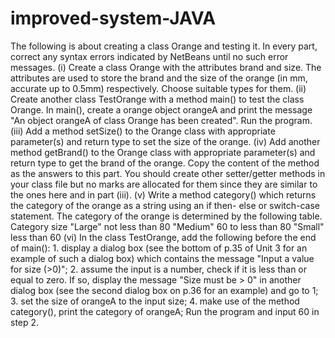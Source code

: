 # improved-system-JAVA
 The following is about creating a class Orange and testing it. In every part, correct any syntax errors indicated by NetBeans until no such error messages.  (i) Create a class Orange with the attributes brand and size. The attributes are used to store the brand and the size of the orange (in mm, accurate up to 0.5mm) respectively. Choose suitable types for them.  (ii) Create another class TestOrange with a method main() to test the class Orange. In main(), create a orange object orangeA and print the message "An object orangeA of class Orange has been created". Run the program.  (iii) Add a method setSize() to the Orange class with appropriate parameter(s) and return type to set the size of the orange.  (iv) Add another method getBrand() to the Orange class with appropriate parameter(s) and return type to get the brand of the orange. Copy the content of the method as the answers to this part. You should create other setter/getter methods in your class file but no marks are allocated for them since they are similar to the ones here and in part (iii).  (v) Write a method category() which returns the category of the orange as a string using an if then- else or switch-case statement. The category of the orange is determined by the following table. Category size "Large" not less than 80 "Medium" 60 to less than 80 "Small" less than 60  (vi) In the class TestOrange, add the following before the end of main(): 1. display a dialog box (see the bottom of p.35 of Unit 3 for an example of such a dialog box) which contains the message "Input a value for size (>0)"; 2. assume the input is a number, check if it is less than or equal to zero. If so, display the message "Size must be > 0" in another dialog box (see the second dialog box on p.36 for an example) and go to 1; 3. set the size of orangeA to the input size; 4. make use of the method category(), print the category of orangeA; Run the program and input 60 in step 2.
